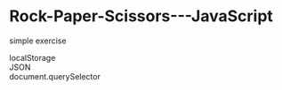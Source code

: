 # Rock-Paper-Scissors---JavaScript
simple exercise

localStorage <br>
JSON <br>
document.querySelector
